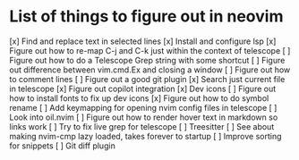 # List of things to figure out in neovim

[x] Find and replace text in selected lines
[x] Install and configure lsp
[x] Figure out how to re-map C-j and C-k just within the context of telescope
[ ] Figure out how to do a Telescope Grep string with some shortcut
[ ] Figure out difference between vim.cmd.Ex and closing a window
[ ] Figure out how to comment lines
[ ] Figure out a good git plugin
[x] Search just current file in telescope
[x] Figure out copilot integration
[x] Dev icons
[ ] Figure out how to install fonts to fix up dev icons
[x] Figure out how to do symbol rename
[ ] Add keymapping for opening nvim config files in telescope
[ ] Look into oil.nvim
[ ] Figure out how to render hover text in markdown so links work
[ ] Try to fix live grep for telescope
[ ] Treesitter
[ ] See about making nvim-cmp lazy loaded, takes forever to startup
[ ] Improve sorting for snippets
[ ] Git diff plugin
